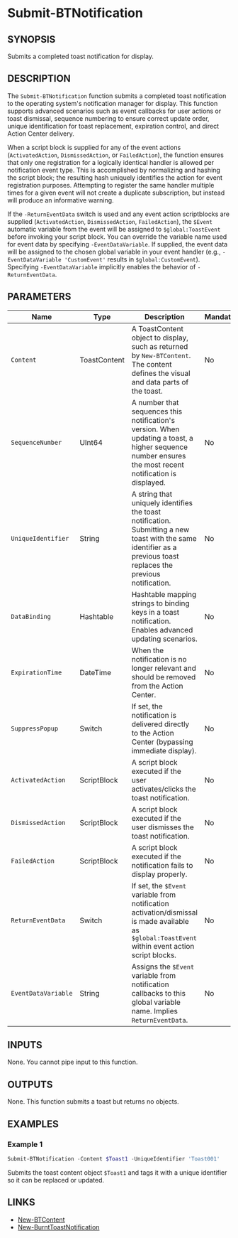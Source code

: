 # Submit-BTNotification

## SYNOPSIS

Submits a completed toast notification for display.

## DESCRIPTION

The `Submit-BTNotification` function submits a completed toast notification to the operating system's notification manager for display.
This function supports advanced scenarios such as event callbacks for user actions or toast dismissal, sequence numbering to ensure correct update order, unique identification for toast replacement, expiration control, and direct Action Center delivery.

When a script block is supplied for any of the event actions (`ActivatedAction`, `DismissedAction`, or `FailedAction`), the function ensures that only one registration for a logically identical handler is allowed per notification event type. This is accomplished by normalizing and hashing the script block; the resulting hash uniquely identifies the action for event registration purposes. Attempting to register the same handler multiple times for a given event will not create a duplicate subscription, but instead will produce an informative warning.

If the `-ReturnEventData` switch is used and any event action scriptblocks are supplied (`ActivatedAction`, `DismissedAction`, `FailedAction`),
the `$Event` automatic variable from the event will be assigned to `$global:ToastEvent` before invoking your script block.
You can override the variable name used for event data by specifying `-EventDataVariable`.
If supplied, the event data will be assigned to the chosen global variable in your event handler (e.g., `-EventDataVariable 'CustomEvent'` results in `$global:CustomEvent`).
Specifying `-EventDataVariable` implicitly enables the behavior of `-ReturnEventData`.

## PARAMETERS

| Name               | Type        | Description                                                                                                           | Mandatory |
|--------------------|-------------|-----------------------------------------------------------------------------------------------------------------------|-----------|
| `Content`          | ToastContent     | A ToastContent object to display, such as returned by `New-BTContent`. The content defines the visual and data parts of the toast.                | No        |
| `SequenceNumber`   | UInt64      | A number that sequences this notification's version. When updating a toast, a higher sequence number ensures the most recent notification is displayed. | No        |
| `UniqueIdentifier` | String      | A string that uniquely identifies the toast notification. Submitting a new toast with the same identifier as a previous toast replaces the previous notification. | No        |
| `DataBinding`      | Hashtable   | Hashtable mapping strings to binding keys in a toast notification. Enables advanced updating scenarios.                | No        |
| `ExpirationTime`   | DateTime    | When the notification is no longer relevant and should be removed from the Action Center.                             | No        |
| `SuppressPopup`    | Switch      | If set, the notification is delivered directly to the Action Center (bypassing immediate display).                    | No        |
| `ActivatedAction`  | ScriptBlock | A script block executed if the user activates/clicks the toast notification.                                         | No        |
| `DismissedAction`  | ScriptBlock | A script block executed if the user dismisses the toast notification.                                                | No        |
| `FailedAction`     | ScriptBlock | A script block executed if the notification fails to display properly.                                               | No        |
| `ReturnEventData`  | Switch      | If set, the `$Event` variable from notification activation/dismissal is made available as `$global:ToastEvent` within event action script blocks. | No        |
| `EventDataVariable`| String      | Assigns the `$Event` variable from notification callbacks to this global variable name. Implies `ReturnEventData`.   | No        |

## INPUTS

None. You cannot pipe input to this function.

## OUTPUTS

None. This function submits a toast but returns no objects.

## EXAMPLES

### Example 1

```powershell
Submit-BTNotification -Content $Toast1 -UniqueIdentifier 'Toast001'
```

Submits the toast content object `$Toast1` and tags it with a unique identifier so it can be replaced or updated.

## LINKS

- [New-BTContent](New-BTContent.md)
- [New-BurntToastNotification](New-BurntToastNotification.md)
